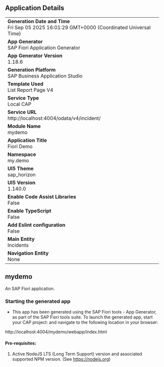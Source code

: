 ## Application Details
|               |
| ------------- |
|**Generation Date and Time**<br>Fri Sep 05 2025 16:01:29 GMT+0000 (Coordinated Universal Time)|
|**App Generator**<br>SAP Fiori Application Generator|
|**App Generator Version**<br>1.18.6|
|**Generation Platform**<br>SAP Business Application Studio|
|**Template Used**<br>List Report Page V4|
|**Service Type**<br>Local CAP|
|**Service URL**<br>http://localhost:4004/odata/v4/incident/|
|**Module Name**<br>mydemo|
|**Application Title**<br>Fiori Demo|
|**Namespace**<br>my.demo|
|**UI5 Theme**<br>sap_horizon|
|**UI5 Version**<br>1.140.0|
|**Enable Code Assist Libraries**<br>False|
|**Enable TypeScript**<br>False|
|**Add Eslint configuration**<br>False|
|**Main Entity**<br>Incidents|
|**Navigation Entity**<br>None|

## mydemo

An SAP Fiori application.

### Starting the generated app

-   This app has been generated using the SAP Fiori tools - App Generator, as part of the SAP Fiori tools suite.  To launch the generated app, start your CAP project:  and navigate to the following location in your browser:

http://localhost:4004/mydemo/webapp/index.html

#### Pre-requisites:

1. Active NodeJS LTS (Long Term Support) version and associated supported NPM version.  (See https://nodejs.org)


